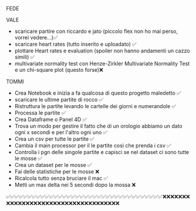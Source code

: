 FEDE





VALE

- scaricare partire con riccardo e jato (piccolo flex non ho mai perso, vorrei vedere...)✅
- scaricare heart rates (tutto inserito e uploadato) ✅
- plottare Heart rates e evaluation (spoiler non hanno andamenti un cazzo simili) ✅
- multivariate normality test con Henze-Zirkler Multivariate Normality Test e un chi-square plot (questo forse)❌

TOMMI
- Crea Notebook e inizia a fa qualcosa di questo progetto maledetto ✅
- scaricare le ultime partite di rocco ✅
- Ristruttura le partite levando le cartelle dei giorni e numerandole ✅
- Processa le partite ✅
- Crea Dataframe o Panel 4D ✅
- Trova un modo per gestire il fatto che di un orologio abbiamo un dato ogni x secondi e per l'altro ogni uno ✅
- Crea un csv per tutte le partite ✅
- Cambia il main processor per il le partite così che prenda i csv ✅
- Controlla i pgn delle singole partite e capisci se nel dataset ci sono tutte le mosse ✅
- Crea un dataset per le mosse ✅
- Fai delle statistiche per le mosse ❌
- Ricalcola tutto senza bruciare il mac ✅
- Metti un max delta nei 5 secondi dopo la mossa ❌
  

✅✅✅✅✅✅✅✅✅✅✅✅✅✅✅✅✅✅✅✅✅✅✅✅✅✅✅✅✅✅✅✅✅✅✅✅❌❌❌❌❌❌❌❌❌❌❌❌❌❌❌❌❌❌❌❌❌❌❌❌❌❌❌❌❌❌❌❌❌❌❌❌